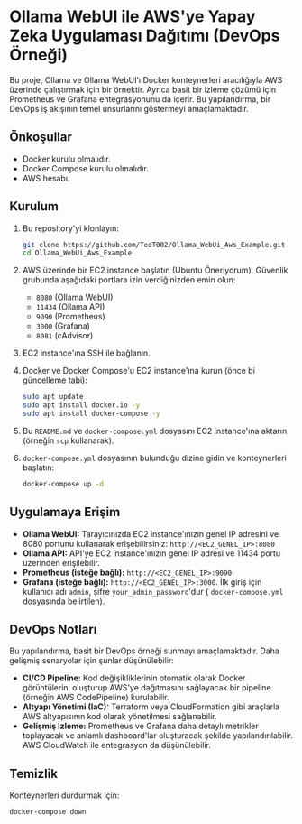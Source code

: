 # Ollama WebUI ile AWS'ye Yapay Zeka Uygulaması Dağıtımı (DevOps Örneği)

Bu proje, Ollama ve Ollama WebUI'ı Docker konteynerleri aracılığıyla AWS üzerinde çalıştırmak için bir örnektir. Ayrıca basit bir izleme çözümü için Prometheus ve Grafana entegrasyonunu da içerir. Bu yapılandırma, bir DevOps iş akışının temel unsurlarını göstermeyi amaçlamaktadır.

## Önkoşullar

* Docker kurulu olmalıdır.
* Docker Compose kurulu olmalıdır.
* AWS hesabı.

## Kurulum

1.  Bu repository'yi klonlayın:
    ```bash
    git clone https://github.com/TedT002/Ollama_WebUi_Aws_Example.git
    cd Ollama_WebUi_Aws_Example
    ```

2.  AWS üzerinde bir EC2 instance başlatın (Ubuntu Öneriyorum). Güvenlik grubunda aşağıdaki portlara izin verdiğinizden emin olun:
    * `8080` (Ollama WebUI)
    * `11434` (Ollama API)
    * `9090` (Prometheus)
    * `3000` (Grafana)
    * `8081` (cAdvisor)

3.  EC2 instance'ına SSH ile bağlanın.

4.  Docker ve Docker Compose'u EC2 instance'ına kurun (önce bi güncelleme tabi):
    ```bash
    sudo apt update
    sudo apt install docker.io -y
    sudo apt install docker-compose -y
    ```

5.  Bu `README.md` ve `docker-compose.yml` dosyasını EC2 instance'ına aktarın (örneğin `scp` kullanarak).

6.  `docker-compose.yml` dosyasının bulunduğu dizine gidin ve konteynerleri başlatın:
    ```bash
    docker-compose up -d
    ```

## Uygulamaya Erişim

* **Ollama WebUI:** Tarayıcınızda EC2 instance'ınızın genel IP adresini ve 8080 portunu kullanarak erişebilirsiniz: `http://<EC2_GENEL_IP>:8080`
* **Ollama API:** API'ye EC2 instance'ınızın genel IP adresi ve 11434 portu üzerinden erişilebilir.
* **Prometheus (isteğe bağlı):** `http://<EC2_GENEL_IP>:9090`
* **Grafana (isteğe bağlı):** `http://<EC2_GENEL_IP>:3000`. İlk giriş için kullanıcı adı `admin`, şifre `your_admin_password`'dur ( `docker-compose.yml` dosyasında belirtilen).

## DevOps Notları

Bu yapılandırma, basit bir DevOps örneği sunmayı amaçlamaktadır. Daha gelişmiş senaryolar için şunlar düşünülebilir:

* **CI/CD Pipeline:** Kod değişikliklerinin otomatik olarak Docker görüntülerini oluşturup AWS'ye dağıtmasını sağlayacak bir pipeline (örneğin AWS CodePipeline) kurulabilir.
* **Altyapı Yönetimi (IaC):** Terraform veya CloudFormation gibi araçlarla AWS altyapısının kod olarak yönetilmesi sağlanabilir.
* **Gelişmiş İzleme:** Prometheus ve Grafana daha detaylı metrikler toplayacak ve anlamlı dashboard'lar oluşturacak şekilde yapılandırılabilir. AWS CloudWatch ile entegrasyon da düşünülebilir.

## Temizlik

Konteynerleri durdurmak için:

```bash
docker-compose down